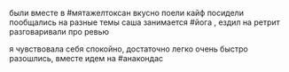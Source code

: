 были вместе в #мятажелтоксан
вкусно поели кайф посидели
пообщались на разные темы
саша занимается #йога , ездил на ретрит
разговаривали про ревью

я чувствовала себя спокойно, достаточно легко 
очень быстро разошлись,
вместе идем на #анакондас
